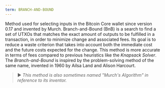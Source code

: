 ```yaml
---
term: BRANCH-AND-BOUND
---
```


Method used for selecting inputs in the Bitcoin Core wallet since version 0.17 and invented by Murch. Branch-and-Bound (BnB) is a search to find a set of UTXOs that matches the exact amount of outputs to be fulfilled in a transaction, in order to minimize change and associated fees. Its goal is to reduce a waste criterion that takes into account both the immediate cost and the future costs expected for the change. This method is more accurate in terms of fees compared to previous heuristics like the *Knapsack Solver*. The *Branch-and-Bound* is inspired by the problem-solving method of the same name, invented in 1960 by Ailsa Land and Alison Harcourt.

> ► *This method is also sometimes named "Murch's Algorithm" in reference to its inventor.*